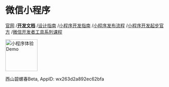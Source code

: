 
# 微信小程序

[官网](https://mp.weixin.qq.com/cgi-bin/wx)
/[**开发文档**](https://developers.weixin.qq.com/miniprogram/dev/framework/)
/[设计指南](https://mp.weixin.qq.com/debug/wxadoc/design/index.html)
/[小程序开发指南](https://developers.weixin.qq.com/ebook?action=get_post_info&docid=0008aeea9a8978ab0086a685851c0a)
/[小程序发布流程](https://mp.weixin.qq.com/wxamp/home/guide?token=986350646)
/[小程序开发起步官方](https://developers.weixin.qq.com/community/business/doc/0008e2af35095847dc88cb9015600d)
/[微信开发者工具系列课程](https://developers.weixin.qq.com/community/business/course/000884131701789a46acb81f85140d)

<img src="https://res.wx.qq.com/wxdoc/dist/assets/img/demo.ef5c5bef.jpg" alt="小程序体验Demo" width="100" height="100" />

西山碧螺春Beta, AppID: wx263d2a892ec62bfa
